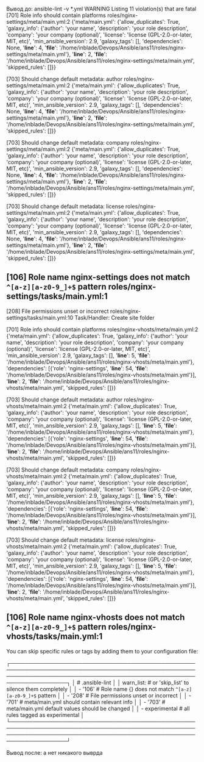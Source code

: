Вывод до:
ansible-lint -v *.yml
WARNING  Listing 11 violation(s) that are fatal
[701] Role info should contain platforms
roles/nginx-settings/meta/main.yml:2
{'meta/main.yml': {'allow_duplicates': True, 'galaxy_info': {'author': 'your name', 'description': 'your role description', 'company': 'your company (optional)', 'license': 'license (GPL-2.0-or-later, MIT, etc)', 'min_ansible_version': 2.9, 'galaxy_tags': [], 'dependencies': None, '__line__': 4, '__file__': '/home/inblade/Devops/Ansible/ans11/roles/nginx-settings/meta/main.yml'}, '__line__': 2, '__file__': '/home/inblade/Devops/Ansible/ans11/roles/nginx-settings/meta/main.yml', 'skipped_rules': []}}

[703] Should change default metadata: author
roles/nginx-settings/meta/main.yml:2
{'meta/main.yml': {'allow_duplicates': True, 'galaxy_info': {'author': 'your name', 'description': 'your role description', 'company': 'your company (optional)', 'license': 'license (GPL-2.0-or-later, MIT, etc)', 'min_ansible_version': 2.9, 'galaxy_tags': [], 'dependencies': None, '__line__': 4, '__file__': '/home/inblade/Devops/Ansible/ans11/roles/nginx-settings/meta/main.yml'}, '__line__': 2, '__file__': '/home/inblade/Devops/Ansible/ans11/roles/nginx-settings/meta/main.yml', 'skipped_rules': []}}

[703] Should change default metadata: company
roles/nginx-settings/meta/main.yml:2
{'meta/main.yml': {'allow_duplicates': True, 'galaxy_info': {'author': 'your name', 'description': 'your role description', 'company': 'your company (optional)', 'license': 'license (GPL-2.0-or-later, MIT, etc)', 'min_ansible_version': 2.9, 'galaxy_tags': [], 'dependencies': None, '__line__': 4, '__file__': '/home/inblade/Devops/Ansible/ans11/roles/nginx-settings/meta/main.yml'}, '__line__': 2, '__file__': '/home/inblade/Devops/Ansible/ans11/roles/nginx-settings/meta/main.yml', 'skipped_rules': []}}

[703] Should change default metadata: license
roles/nginx-settings/meta/main.yml:2
{'meta/main.yml': {'allow_duplicates': True, 'galaxy_info': {'author': 'your name', 'description': 'your role description', 'company': 'your company (optional)', 'license': 'license (GPL-2.0-or-later, MIT, etc)', 'min_ansible_version': 2.9, 'galaxy_tags': [], 'dependencies': None, '__line__': 4, '__file__': '/home/inblade/Devops/Ansible/ans11/roles/nginx-settings/meta/main.yml'}, '__line__': 2, '__file__': '/home/inblade/Devops/Ansible/ans11/roles/nginx-settings/meta/main.yml', 'skipped_rules': []}}

[106] Role name nginx-settings does not match ``^[a-z][a-z0-9_]+$`` pattern
roles/nginx-settings/tasks/main.yml:1
---

[208] File permissions unset or incorrect
roles/nginx-settings/tasks/main.yml:10
Task/Handler: Create site folder

[701] Role info should contain platforms
roles/nginx-vhosts/meta/main.yml:2
{'meta/main.yml': {'allow_duplicates': True, 'galaxy_info': {'author': 'your name', 'description': 'your role description', 'company': 'your company (optional)', 'license': 'license (GPL-2.0-or-later, MIT, etc)', 'min_ansible_version': 2.9, 'galaxy_tags': [], '__line__': 5, '__file__': '/home/inblade/Devops/Ansible/ans11/roles/nginx-vhosts/meta/main.yml'}, 'dependencies': [{'role': 'nginx-settings', '__line__': 54, '__file__': '/home/inblade/Devops/Ansible/ans11/roles/nginx-vhosts/meta/main.yml'}], '__line__': 2, '__file__': '/home/inblade/Devops/Ansible/ans11/roles/nginx-vhosts/meta/main.yml', 'skipped_rules': []}}

[703] Should change default metadata: author
roles/nginx-vhosts/meta/main.yml:2
{'meta/main.yml': {'allow_duplicates': True, 'galaxy_info': {'author': 'your name', 'description': 'your role description', 'company': 'your company (optional)', 'license': 'license (GPL-2.0-or-later, MIT, etc)', 'min_ansible_version': 2.9, 'galaxy_tags': [], '__line__': 5, '__file__': '/home/inblade/Devops/Ansible/ans11/roles/nginx-vhosts/meta/main.yml'}, 'dependencies': [{'role': 'nginx-settings', '__line__': 54, '__file__': '/home/inblade/Devops/Ansible/ans11/roles/nginx-vhosts/meta/main.yml'}], '__line__': 2, '__file__': '/home/inblade/Devops/Ansible/ans11/roles/nginx-vhosts/meta/main.yml', 'skipped_rules': []}}

[703] Should change default metadata: company
roles/nginx-vhosts/meta/main.yml:2
{'meta/main.yml': {'allow_duplicates': True, 'galaxy_info': {'author': 'your name', 'description': 'your role description', 'company': 'your company (optional)', 'license': 'license (GPL-2.0-or-later, MIT, etc)', 'min_ansible_version': 2.9, 'galaxy_tags': [], '__line__': 5, '__file__': '/home/inblade/Devops/Ansible/ans11/roles/nginx-vhosts/meta/main.yml'}, 'dependencies': [{'role': 'nginx-settings', '__line__': 54, '__file__': '/home/inblade/Devops/Ansible/ans11/roles/nginx-vhosts/meta/main.yml'}], '__line__': 2, '__file__': '/home/inblade/Devops/Ansible/ans11/roles/nginx-vhosts/meta/main.yml', 'skipped_rules': []}}

[703] Should change default metadata: license
roles/nginx-vhosts/meta/main.yml:2
{'meta/main.yml': {'allow_duplicates': True, 'galaxy_info': {'author': 'your name', 'description': 'your role description', 'company': 'your company (optional)', 'license': 'license (GPL-2.0-or-later, MIT, etc)', 'min_ansible_version': 2.9, 'galaxy_tags': [], '__line__': 5, '__file__': '/home/inblade/Devops/Ansible/ans11/roles/nginx-vhosts/meta/main.yml'}, 'dependencies': [{'role': 'nginx-settings', '__line__': 54, '__file__': '/home/inblade/Devops/Ansible/ans11/roles/nginx-vhosts/meta/main.yml'}], '__line__': 2, '__file__': '/home/inblade/Devops/Ansible/ans11/roles/nginx-vhosts/meta/main.yml', 'skipped_rules': []}}

[106] Role name nginx-vhosts does not match ``^[a-z][a-z0-9_]+$`` pattern
roles/nginx-vhosts/tasks/main.yml:1
---

You can skip specific rules or tags by adding them to your configuration file:                                                                                         

┌─────────────────────────────────────────────────────────────────────────────────────────────────────────────────────────────────────────────────────────────────────┐
│ # .ansible-lint                                                                                                                                                     │
│ warn_list:  # or 'skip_list' to silence them completely                                                                                                             │
│   - '106'  # Role name {} does not match ``^[a-z][a-z0-9_]+$`` pattern                                                                                              │
│   - '208'  # File permissions unset or incorrect                                                                                                                    │
│   - '701'  # meta/main.yml should contain relevant info                                                                                                             │
│   - '703'  # meta/main.yml default values should be changed                                                                                                         │
│   - experimental  # all rules tagged as experimental                                                                                                                │
└─────────────────────────────────────────────────────────────────────────────────────────────────────────────────────────────────────────────────────────────────────┘



Вывод после:
а нет никакого выврда
